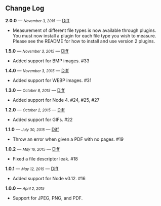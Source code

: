 ## Change Log

**2.0.0** — <small>_November 3, 2015_</small> — [Diff](https://github.com/calipersjs/calipers/compare/1.5.1...2.0.0)

*   Measurement of different file types is now available through plugins. You must now install a plugin for each file type you wish to measure. Please see the README for how to install and use version 2 plugins.

**1.5.0** — <small>_November 3, 2015_</small> — [Diff](https://github.com/lob/calipers/compare/v1.4.0...v1.5.0)

*   Added support for BMP images. #33

**1.4.0** — <small>_November 3, 2015_</small> — [Diff](https://github.com/lob/calipers/compare/v1.3.0...v1.4.0)

*   Added support for WEBP images. #31

**1.3.0** — <small>_October 8, 2015_</small> — [Diff](https://github.com/lob/calipers/compare/v1.2.0...v1.3.0)

*   Added support for Node 4. #24, #25, #27

**1.2.0** — <small>_October 2, 2015_</small> — [Diff](https://github.com/lob/calipers/compare/v1.1.0...v1.2.0)

*   Added support for GIFs. #22

**1.1.0** — <small>_July 30, 2015_</small> — [Diff](https://github.com/lob/calipers/compare/v1.0.2...v1.1.0)

*   Throw an error when given a PDF with no pages. #19

**1.0.2** — <small>_May 16, 2015_</small> — [Diff](https://github.com/lob/calipers/compare/v1.0.1...v1.0.2)

*   Fixed a file descriptor leak. #18

**1.0.1** — <small>_May 12, 2015_</small> — [Diff](https://github.com/lob/calipers/compare/v1.0.0...v1.0.1)

*   Added support for Node v0.12. #16

**1.0.0** — <small>_April 2, 2015_</small>

*   Support for JPEG, PNG, and PDF.
